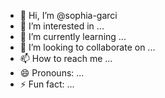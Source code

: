 - 👋 Hi, I’m @sophia-garci
- 👀 I’m interested in ...
- 🌱 I’m currently learning ...
- 💞️ I’m looking to collaborate on ...
- 📫 How to reach me ...
- 😄 Pronouns: ...
- ⚡ Fun fact: ...

<!---
sophia-garci/sophia-garci is a ✨ special ✨ repository because its `README.md` (this file) appears on your GitHub profile.
You can click the Preview link to take a look at your changes.
--->

